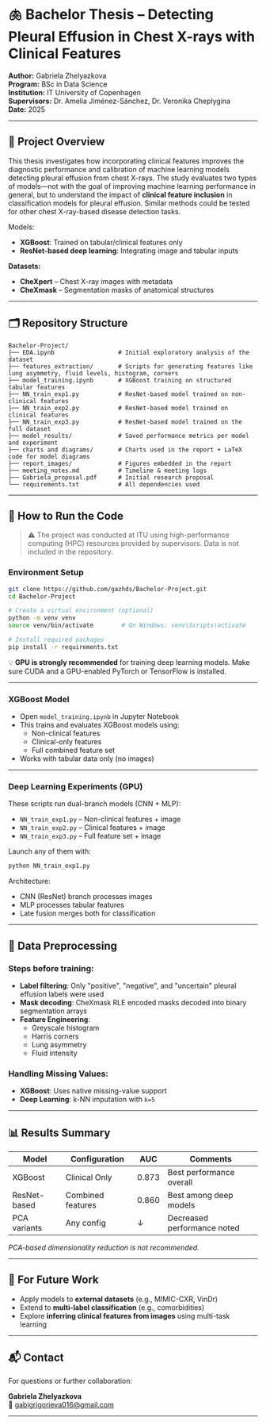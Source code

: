 
# 🫁 Bachelor Thesis – Detecting Pleural Effusion in Chest X-rays with Clinical Features

**Author:** Gabriela Zhelyazkova  
**Program:** BSc in Data Science  
**Institution:** IT University of Copenhagen  
**Supervisors:** Dr. Amelia Jiménez-Sánchez, Dr. Veronika Cheplygina  
**Date:** 2025  

---

## 📘 Project Overview

This thesis investigates how incorporating clinical features improves the diagnostic performance and calibration of machine learning models detecting pleural effusion from chest X-rays. The study evaluates two types of models—not with the goal of improving machine learning performance in general, but to understand the impact of **clinical feature inclusion** in classification models for pleural effusion. Similar methods could be tested for other chest X-ray-based disease detection tasks.

Models:
- **XGBoost**: Trained on tabular/clinical features only
- **ResNet-based deep learning**: Integrating image and tabular inputs

**Datasets:**
- **CheXpert** – Chest X-ray images with metadata  
- **CheXmask** – Segmentation masks of anatomical structures  

---

## 🗂 Repository Structure

```
Bachelor-Project/
├── EDA.ipynb                  # Initial exploratory analysis of the dataset
├── features_extraction/       # Scripts for generating features like lung asymmetry, fluid levels, histogram, corners
├── model_training.ipynb       # XGBoost training on structured tabular features
├── NN_train_exp1.py           # ResNet-based model trained on non-clinical features
├── NN_train_exp2.py           # ResNet-based model trained on clinical features
├── NN_train_exp3.py           # ResNet-based model trained on the full dataset
├── model_results/             # Saved performance metrics per model and experiment
├── charts and diagrams/       # Charts used in the report + LaTeX code for model diagrams
├── report_images/             # Figures embedded in the report
├── meeting_notes.md           # Timeline & meeting logs
├── Gabriela_proposal.pdf      # Initial research proposal
└── requirements.txt           # All dependencies used
```

---

## 🧪 How to Run the Code

> ⚠️ The project was conducted at ITU using high-performance computing (HPC) resources provided by supervisors. Data is not included in the repository.

### Environment Setup

```bash
git clone https://github.com/gazhds/Bachelor-Project.git
cd Bachelor-Project

# Create a virtual environment (optional)
python -m venv venv
source venv/bin/activate        # On Windows: venv\Scripts\activate

# Install required packages
pip install -r requirements.txt
```

💡 **GPU is strongly recommended** for training deep learning models. Make sure CUDA and a GPU-enabled PyTorch or TensorFlow is installed.

---

### XGBoost Model

- Open `model_training.ipynb` in Jupyter Notebook
- This trains and evaluates XGBoost models using:
  - Non-clinical features
  - Clinical-only features
  - Full combined feature set
- Works with tabular data only (no images)

---

### Deep Learning Experiments (GPU)

These scripts run dual-branch models (CNN + MLP):

- `NN_train_exp1.py` – Non-clinical features + image
- `NN_train_exp2.py` – Clinical features + image
- `NN_train_exp3.py` – Full feature set + image

Launch any of them with:

```bash
python NN_train_exp1.py
```

Architecture:
- CNN (ResNet) branch processes images  
- MLP processes tabular features  
- Late fusion merges both for classification  

---

## 🧹 Data Preprocessing

### Steps before training:

- **Label filtering**: Only "positive", "negative", and "uncertain" pleural effusion labels were used
- **Mask decoding**: CheXmask RLE encoded masks decoded into binary segmentation arrays
- **Feature Engineering**:
  - Greyscale histogram
  - Harris corners
  - Lung asymmetry
  - Fluid intensity

### Handling Missing Values:

- **XGBoost**: Uses native missing-value support  
- **Deep Learning**: k-NN imputation with `k=5`

---

## 📊 Results Summary

| Model        | Configuration    | AUC   | Comments                     |
|--------------|------------------|-------|------------------------------|
| XGBoost      | Clinical Only     | 0.873 | Best performance overall     |
| ResNet-based | Combined features | 0.860 | Best among deep models       |
| PCA variants | Any config        | ↓     | Decreased performance noted  |

*PCA-based dimensionality reduction is not recommended.*

---

## 🔁 For Future Work

- Apply models to **external datasets** (e.g., MIMIC-CXR, VinDr)
- Extend to **multi-label classification** (e.g., comorbidities)
- Explore **inferring clinical features from images** using multi-task learning

---

## 📬 Contact

For questions or further collaboration:

**Gabriela Zhelyazkova**  
📧 [gabigrigorieva016@gmail.com](mailto:gabigrigorieva016@gmail.com)

---
